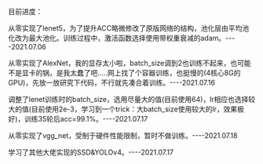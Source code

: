 目前进度：

从零实现了lenet5，为了提升ACC略微修改了原版网络的结构，池化层由平均池化改为最大池化。训练过程中，激活函数选择使用带权重衰减的adam。----2021.07.06

从零实现了AlexNet，我的显存太小啦，batch_size调到2也训练不起来，也可能不是显卡的锅，是我太蠢了吧.....网上找了个容器训练，也挺慢的(4核心8G的GPU)，先放一放研究下代码，不行就先凑合着训练。----2021.07.16

调整了lenet训练时的batch_size，选用尽量大的值(目前使用64)，lr相应也选择较大的值(目前使用2e-3，学习到一个trick：大batch_size使用较大的lr，效果极好)，训练35轮后acc=99.1%。----2021.07.17

从零实现了vgg_net，受制于硬件性能限制，暂时不做训练。----2021.07.18

学习了其他大佬实现的SSD&YOLOv4。----2021.07.17
